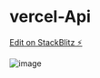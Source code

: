 # vercel-Api

[Edit on StackBlitz ⚡️](https://stackblitz.com/edit/node-qq3v6b)

![image](https://user-images.githubusercontent.com/77196415/229042847-0c022302-9ce6-4260-a14c-aa507a62c712.png)


